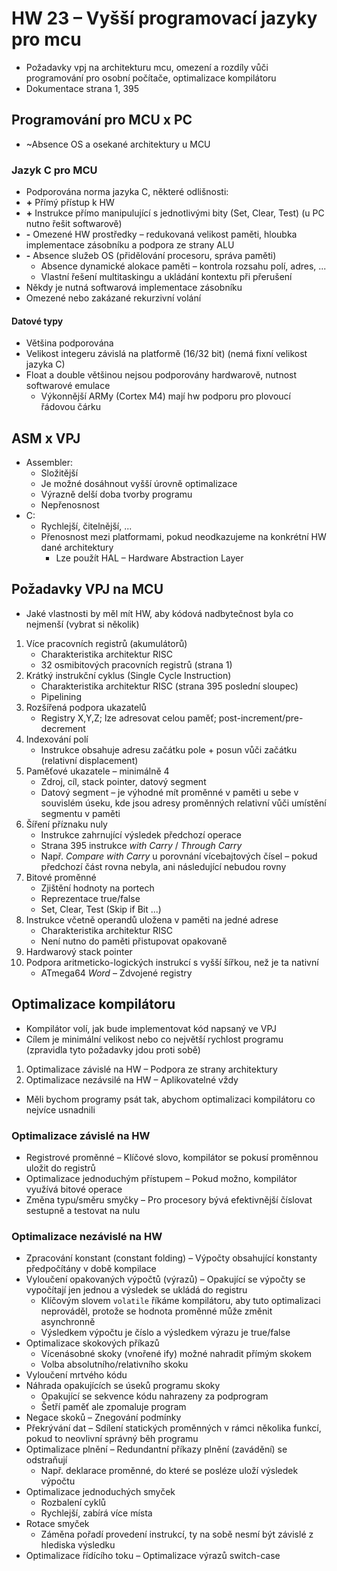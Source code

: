 # HW 23 – Vyšší programovací jazyky pro mcu

* Požadavky vpj na architekturu mcu, omezení a rozdíly vůči programování pro osobní počítače, optimalizace kompilátoru
* Dokumentace strana 1, 395

## Programování pro MCU x PC

* ~Absence OS a osekané architektury u MCU

### Jazyk C pro MCU

* Podporována norma jazyka C, některé odlišnosti:
* __+__ Přímý přístup k HW
* __+__ Instrukce přímo manipulující s jednotlivými bity (Set, Clear, Test) (u PC nutno řešit softwarově)
* __-__ Omezené HW prostředky – redukovaná velikost paměti, hloubka implementace zásobníku a podpora ze strany ALU
* __-__ Absence služeb OS (přidělování procesoru, správa paměti)
  * Absence dynamické alokace paměti – kontrola rozsahu polí, adres, ...
  * Vlastní řešení multitaskingu a ukládání kontextu při přerušení
* Někdy je nutná softwarová implementace zásobníku
* Omezené nebo zakázané rekurzivní volání

#### Datové typy

* Většina podporována
* Velikost integeru závislá na platformě (16/32 bit) (nemá fixní velikost jazyka C)
* Float a double většinou nejsou podporovány hardwarově, nutnost softwarové emulace
  * Výkonnější ARMy (Cortex M4) mají hw podporu pro plovoucí řádovou čárku

## ASM x VPJ

* Assembler:
  * Složitější
  * Je možné dosáhnout vyšší úrovně optimalizace
  * Výrazně delší doba tvorby programu
  * Nepřenosnost
* C:
  * Rychlejší, čitelnější, ...
  * Přenosnost mezi platformami, pokud neodkazujeme na konkrétní HW dané architektury
    * Lze použít HAL – Hardware Abstraction Layer

## Požadavky VPJ na MCU

* Jaké vlastnosti by měl mít HW, aby kódová nadbytečnost byla co nejmenší (vybrat si několik)

1. Více pracovních registrů (akumulátorů)
    * Charakteristika architektur RISC
    * 32 osmibitových pracovních registrů (strana 1)
2. Krátký instrukční cyklus (Single Cycle Instruction)
    * Charakteristika architektur RISC (strana 395 poslední sloupec)
    * Pipelining
3. Rozšířená podpora ukazatelů
    * Registry X,Y,Z; lze adresovat celou paměť; post-increment/pre-decrement
4. Indexování polí
    * Instrukce obsahuje adresu začátku pole + posun vůči začátku (relativní displacement)
5. Paměťové ukazatele – minimálně 4
    * Zdroj, cíl, stack pointer, datový segment
    * Datový segment – je výhodné mít proměnné v paměti u sebe v souvislém úseku, kde jsou adresy proměnných relativní vůči umístění segmentu v paměti
6. Šíření příznaku nuly
    * Instrukce zahrnující výsledek předchozí operace
    * Strana 395 instrukce _with Carry_ / _Through Carry_
    * Např. _Compare with Carry_ u porovnání vícebajtových čísel – pokud předchozí část rovna nebyla, ani následující nebudou rovny
7. Bitové proměnné
    * Zjištění hodnoty na portech
    * Reprezentace true/false
    * Set, Clear, Test (Skip if Bit ...)
8. Instrukce včetně operandů uložena v paměti na jedné adrese
    * Charakteristika architektur RISC
    * Není nutno do paměti přistupovat opakovaně
9. Hardwarový stack pointer
10. Podpora aritmeticko-logických instrukcí s vyšší šířkou, než je ta nativní
    * ATmega64 _Word_ – Zdvojené registry

## Optimalizace kompilátoru

* Kompilátor volí, jak bude implementovat kód napsaný ve VPJ
* Cílem je minimální velikost nebo co největší rychlost programu (zpravidla tyto požadavky jdou proti sobě)

1. Optimalizace závislé na HW – Podpora ze strany architektury
2. Optimalizace nezávsilé na HW – Aplikovatelné vždy

* Měli bychom programy psát tak, abychom optimalizaci kompilátoru co nejvíce usnadnili

### Optimalizace závislé na HW

* Registrové proměnné – Klíčové slovo, kompilátor se pokusí proměnnou uložit do registrů
* Optimalizace jednoduchým přístupem – Pokud možno, kompilátor využívá bitové operace
* Změna typu/směru smyčky – Pro procesory bývá efektivnější číslovat sestupně a testovat na nulu

### Optimalizace nezávislé na HW

* Zpracování konstant (constant folding) – Výpočty obsahující konstanty předpočítány v době kompilace
* Vyloučení opakovaných výpočtů (výrazů) – Opakující se výpočty se vypočítají jen jednou a výsledek se ukládá do registru
  * Klíčovým slovem `volatile` říkáme kompilátoru, aby tuto optimalizaci neprováděl, protože se hodnota proměnné může změnit asynchronně
  * Výsledkem výpočtu je číslo a výsledkem výrazu je true/false
* Optimalizace skokových příkazů
  * Vícenásobné skoky (vnořené ify) možné nahradit přímým skokem
  * Volba absolutního/relativního skoku
* Vyloučení mrtvého kódu
* Náhrada opakujících se úseků programu skoky
  * Opakující se sekvence kódu nahrazeny za podprogram
  * Šetří paměť ale zpomaluje program
* Negace skoků – Znegování podmínky
* Překrývání dat – Sdílení statických proměnných v rámci několika funkcí, pokud to neovlivní správný běh programu
* Optimalizace plnění – Redundantní příkazy plnění (zavádění) se odstraňují
  * Např. deklarace proměnné, do které se posléze uloží výsledek výpočtu
* Optimalizace jednoduchých smyček
  * Rozbalení cyklů
  * Rychlejší, zabírá více místa
* Rotace smyček
  * Záměna pořadí provedení instrukcí, ty na sobě nesmí být závislé z hlediska výsledku
* Optimalizace řídícího toku – Optimalizace výrazů switch-case
